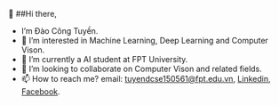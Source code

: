 👋 ##Hi there, 
-  I’m Đào Công Tuyền.
- 👀 I’m interested in Machine Learning, Deep Learning and Computer Vison.
- 🌱 I’m currently a AI student at FPT University.
- 💞️ I’m looking to collaborate on Computer Vison and related fields.
- 📫 How to reach me? email: tuyendcse150561@fpt.edu.vn, [Linkedin](https://www.linkedin.com/in/dao-cong-tuyen-15724b128), [Facebook](https://www.facebook.com/ctd28/).

<!---
daocongtuyen2x/daocongtuyen2x is a ✨ special ✨ repository because its `README.md` (this file) appears on your GitHub profile.
You can click the Preview link to take a look at your changes.
--->
